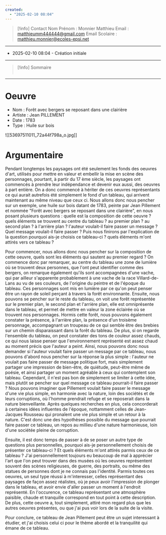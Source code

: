 ```yaml
---
created:
  - "2025-02-10 08:04"
---
```

>[!info] Contact 
Nom Prénom : Monnier Matthieu
Email : matthieumm444444@gmail.com
Email Scolaire : matthieu.monnier@ecoles-epsi.net

---
- 2025-02-10 08:04 - Création initiale
---

> [!info] Sommaire
> ```table-of-contents
> ```

---

# Oeuvre
- Nom : Forêt avec bergers se reposant dans une clairière
- Artiste : Jean PILLEMENT
- Date : 1783
- Type : Huile sur bois

![[53697511011_72a44f798a_o.jpg]]

# Argumentaire

   Pendant longtemps les paysages ont été seulement les fonds des oeuvres d'art, utilisés
pour mettre en valeur et embellir la mise en scène des personnages, pourtant, à partir du 17 ème siècle, les paysages ont commencés à prendre leur indépendance et devenir eux aussi, des oeuvres à part entière. On a donc commencé à hériter de ces oeuvres représentants ce qui aurait autrefois été simplement le fond d'un tableau, qui arrivent maintenant au même niveau que ceux ci. 
Nous allons donc nous pencher sur un exemple, une huile sur bois datant de 1783, peinte par Jean Pillement et nommée "Forêt avec bergers se reposant dans une clairière", en nous posant plusieurs questions : quelle est la composition de cette oeuvre ? quels éléments se trouvent au centre du tableau ? au premier plan ? au second plan ? à l'arrière plan ? l'auteur voulait-il faire passer un message ? Quel message voulait-il faire passer ? Puis nous finirons par l'explication de la question pourquoi ais-je choisis ce tableau-ci ? quels éléments m'ont attirés vers ce tableau ?


Pour commencer, nous allons donc nous pencher sur la composition de cette oeuvre, quels sont les éléments qui sautent au premier regard ? On commence donc par remarquer, au centre du tableau une zone de lumière où se trouvent deux personnes, que l'ont peut identifier comme des bergers, on remarque également qu'ils sont accompagnées d'une vache, qui par ailleur s'apparente probablement à une vache de la race Villard-de-Lans au vu de ses couleurs, de l'origine du peintre et de l'époque du tableau. Ces personnages sont mis en lumière par ce qu'on peut penser être un rayon de soleil perçant à travers la forêt environnante. Ensuite, nous pouvons se pencher sur le reste du tableau, on voit une forêt représentée sur le premier plan, le second plan et l'arrière plan, elle est omniprésente dans le tableau, et permet de mettre en valeur la zone éclairée où se trouvent nos personnages. Hormis cette forêt, nous pouvons également constater la présence, à l'arrière plan, la présence d'un troisème personnage, accompagnant un troupeau de ce qui semble être des brebies sur un chemin disparaissant dans la forêt du tableau. De plus, si on regarde l'ensemble du tableau, on peut constater des tons de couleur assez chauds, ce qui nous laisse penser que l'environnement représenté est assez chaud au moment précis que l'auteur a peint. 
Ainsi, nous pouvons donc nous demander si l'auteur voulait faire passer un message par ce tableau, nous pouvons d'abord nous pencher sur la réponse la plus simple : l'auteur ne voulait pas faire passer de message politique fort, mais simplement partager une impression de bien-être, de quiétude, peut-être même de poésie, et ainsi partager un moment agréable à ceux qui contemplent son tableau. Cependant, il n'est pas bon de simplement se limiter à cette idée, mais plutôt se pencher sur quel message ce tableau pourrait-il faire passer ? Nous pouvons imaginer que Pillement voulait faire passer le message d'une vie plus simple, en harmonie avec la nature, loin des sociétés et de leurs corruptions, où l'homme prendrait refuge et se reposerait dans la nature bienveillante. Après quelques recherches en plus, cela concorderait à certaines idées influentes de l'époque, nottamment celles de Jean-Jacques Rousseau qui pronaîent une vie plus simple et un retour à la nature. C'est donc une des hypothèses possible du message que pourrait faire passer ce tableau, un repos au millieu d'une nature harmonieuse, loin d'une sociétée pleine de corruption.

Ensuite, il est donc temps de passer à de se poser un autre type de questions plus personnelles, pourquoi ais-je personnellement choisis de présenter ce tableau-ci ? Et quels éléments m'ont attirés parmis ceux de ce tableau ? 
J'ai personnellement toujours eu beaucoup de mal à apprécier l'art que l'on peut trouver dans des musées où les oeuvres représentent souvent des scènes religieuses, de guerre, des portraits, ou même des statues de personnes dont je ne connais pas l'identité. Parmis toutes ces oeuvres, un seul type réussi à m'interesser, celles représentant des paysages de façon assez réalistes, où je peux avoir l'impression de plonger dans le tableau, et avoir envie d'aller passer un moment à l'endroit représenté. En l'occurence, ce tableau représentant une atmosphère paisible, chaude et tranquille correspond en tout point à cette description. De plus, cette oeuvre a, tout simplement, attiré mon regard plus que les autres oeuvres présentes, ou que j'ai pus voir lors de la suite de la visite.


Pour conclure, ce tableau de Jean Pillement peut être un sujet interessant à étudier, et j'ai choisis celui ci pour le thème abordé et la tranquilité qui émane de ce tableau.